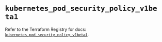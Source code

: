 # `kubernetes_pod_security_policy_v1beta1`

Refer to the Terraform Registry for docs: [`kubernetes_pod_security_policy_v1beta1`](https://registry.terraform.io/providers/hashicorp/kubernetes/2.33.0/docs/resources/pod_security_policy_v1beta1).
